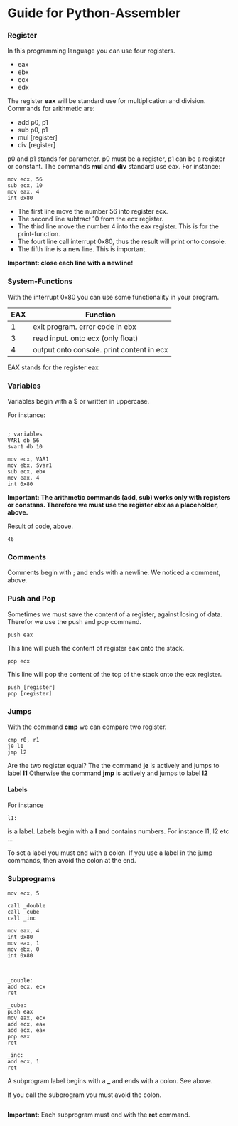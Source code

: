# Guide for Python-Assembler

### Register

In this programming language you can use four registers. 
* eax
* ebx
* ecx
* edx

The register **eax** will be standard use for multiplication and division. 
Commands for arithmetic are:

* add  p0, p1
* sub  p0, p1
* mul  [register]
* div   [register]

p0 and p1 stands for parameter. p0 must be a register, p1 can be a register or constant.
The commands **mul** and **div** standard use eax. For instance:

```
mov ecx, 56
sub ecx, 10
mov eax, 4
int 0x80 

```

* The first line move the number  56 into register ecx.
* The second line subtract 10 from the ecx register.
* The third line move the number 4 into the eax register. This is for the print-function. 
* The fourt line call interrupt 0x80, thus the result will print onto console.
* The fifth line is a new line. This is important.

**Important: close each line with a newline!**

### System-Functions

With the interrupt 0x80 you can use some functionality in your program. 

EAX  | Function 
---- | ---------
1   | exit program. error code in ebx
3   | read input. onto ecx (only float)
4   | output onto console. print content in ecx

EAX stands for the register eax

### Variables

Variables begin with a $ or written in uppercase.

For instance:

```

; variables
VAR1 db 56
$var1 db 10

mov ecx, VAR1
mov ebx, $var1
sub ecx, ebx
mov eax, 4
int 0x80

```

**Important: The arithmetic commands (add, sub) works only with registers or constans. 
Therefore we must use the register ebx as a placeholder, above.**

Result of code, above.

```
46
```
### Comments

Comments begin with ; and ends with a newline. 
We noticed a comment, above. 

### Push and Pop

Sometimes we must save the content of a register, against losing of data.
Therefor we use the push and pop command.

```
push eax

```

This line will push the content of register eax onto the stack. 

```
pop ecx 

```

This line will pop the content of the top of the stack onto the ecx register. 

```
push [register]
pop [register]

```

### Jumps

With the command **cmp** we can compare two register. 

```
cmp r0, r1
je l1
jmp l2

```

Are the two register equal? The the command **je** is actively and jumps to label **l1**
Otherwise the command **jmp** is actively and jumps to label **l2**

#### Labels

For instance

```
l1: 

```

is a label.
Labels begin with a **l** and contains numbers.
For instance l1, l2 etc ...

To set a label you must end with a colon.
If you use a label in the jump commands, then avoid the colon at the end.


### Subprograms

```
mov ecx, 5

call _double
call _cube
call _inc

mov eax, 4
int 0x80
mov eax, 1
mov ebx, 0
int 0x80



_double:
add ecx, ecx
ret 

_cube:
push eax
mov eax, ecx
add ecx, eax
add ecx, eax
pop eax
ret

_inc:
add ecx, 1
ret

```

A subprogram label begins with a **_** and ends with a colon. See above. 


If you call the subprogram you must avoid the colon.

``` call _subprogramName
```

**Important:** Each subprogram must end with the **ret** command.


